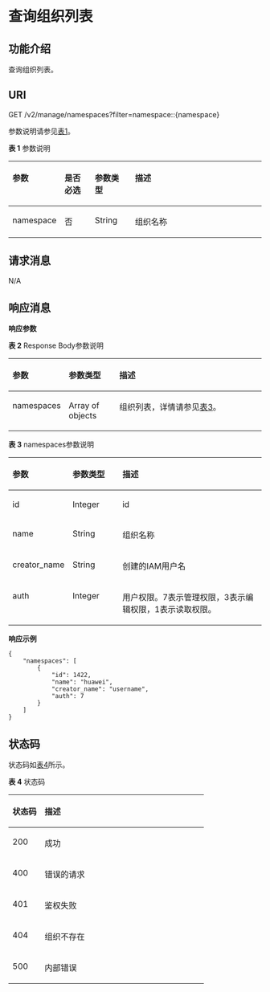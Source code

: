 # 查询组织列表<a name="swr_02_0028"></a>

## 功能介绍<a name="se03aae4436e64394a95dc13b6f233898"></a>

查询组织列表。

## URI<a name="s476df674307e4b04b9545f9575dde042"></a>

GET /v2/manage/namespaces?filter=namespace::\{namespace\}

参数说明请参见[表1](#tae82a09e27434bef9a38b734d798ae6c)。

**表 1**  参数说明

<a name="tae82a09e27434bef9a38b734d798ae6c"></a>
<table><thead align="left"><tr id="r2c22eba22439445680961f8c447f8756"><th class="cellrowborder" valign="top" width="17.1%" id="mcps1.2.5.1.1"><p id="a4276374f4f884a1a8ff6eabdab4da030"><a name="a4276374f4f884a1a8ff6eabdab4da030"></a><a name="a4276374f4f884a1a8ff6eabdab4da030"></a>参数</p>
</th>
<th class="cellrowborder" valign="top" width="12.36%" id="mcps1.2.5.1.2"><p id="p1351382513427"><a name="p1351382513427"></a><a name="p1351382513427"></a>是否必选</p>
</th>
<th class="cellrowborder" valign="top" width="16.09%" id="mcps1.2.5.1.3"><p id="p1781316754219"><a name="p1781316754219"></a><a name="p1781316754219"></a>参数类型</p>
</th>
<th class="cellrowborder" valign="top" width="54.449999999999996%" id="mcps1.2.5.1.4"><p id="zh-cn_topic_0060210625_p192541611508"><a name="zh-cn_topic_0060210625_p192541611508"></a><a name="zh-cn_topic_0060210625_p192541611508"></a>描述</p>
</th>
</tr>
</thead>
<tbody><tr id="row4140165617213"><td class="cellrowborder" valign="top" width="17.1%" headers="mcps1.2.5.1.1 "><p id="p6843228526"><a name="p6843228526"></a><a name="p6843228526"></a>namespace</p>
</td>
<td class="cellrowborder" valign="top" width="12.36%" headers="mcps1.2.5.1.2 "><p id="p9516625134212"><a name="p9516625134212"></a><a name="p9516625134212"></a>否</p>
</td>
<td class="cellrowborder" valign="top" width="16.09%" headers="mcps1.2.5.1.3 "><p id="p681437134216"><a name="p681437134216"></a><a name="p681437134216"></a><span>String</span></p>
</td>
<td class="cellrowborder" valign="top" width="54.449999999999996%" headers="mcps1.2.5.1.4 "><p id="p776511203467"><a name="p776511203467"></a><a name="p776511203467"></a>组织名称</p>
</td>
</tr>
</tbody>
</table>

## 请求消息<a name="s8246d3afdd6f44dc817ce0c3f2ac7d53"></a>

N/A

## 响应消息<a name="sab9be5ce850743859bb238e072f8d1f2"></a>

**响应参数**

**表 2**  Response Body参数说明

<a name="table34001413863"></a>
<table><thead align="left"><tr id="row17400171319612"><th class="cellrowborder" valign="top" width="20.89%" id="mcps1.2.4.1.1"><p id="p1840015139619"><a name="p1840015139619"></a><a name="p1840015139619"></a>参数</p>
</th>
<th class="cellrowborder" valign="top" width="20.11%" id="mcps1.2.4.1.2"><p id="p24002135620"><a name="p24002135620"></a><a name="p24002135620"></a>参数类型</p>
</th>
<th class="cellrowborder" valign="top" width="59%" id="mcps1.2.4.1.3"><p id="p174008131163"><a name="p174008131163"></a><a name="p174008131163"></a>描述</p>
</th>
</tr>
</thead>
<tbody><tr id="row11400113668"><td class="cellrowborder" valign="top" width="20.89%" headers="mcps1.2.4.1.1 "><p id="p14008131464"><a name="p14008131464"></a><a name="p14008131464"></a>namespaces</p>
</td>
<td class="cellrowborder" valign="top" width="20.11%" headers="mcps1.2.4.1.2 "><p id="p9400151314615"><a name="p9400151314615"></a><a name="p9400151314615"></a>Array of objects</p>
</td>
<td class="cellrowborder" valign="top" width="59%" headers="mcps1.2.4.1.3 "><p id="p1840110136612"><a name="p1840110136612"></a><a name="p1840110136612"></a>组织列表，详情请参见<a href="#table1787854911167">表3</a>。</p>
</td>
</tr>
</tbody>
</table>

**表 3**  namespaces参数说明

<a name="table1787854911167"></a>
<table><thead align="left"><tr id="row1588184916165"><th class="cellrowborder" valign="top" width="21%" id="mcps1.2.4.1.1"><p id="p158847496166"><a name="p158847496166"></a><a name="p158847496166"></a>参数</p>
</th>
<th class="cellrowborder" valign="top" width="20%" id="mcps1.2.4.1.2"><p id="p2088624911169"><a name="p2088624911169"></a><a name="p2088624911169"></a>参数类型</p>
</th>
<th class="cellrowborder" valign="top" width="59%" id="mcps1.2.4.1.3"><p id="p128875496169"><a name="p128875496169"></a><a name="p128875496169"></a>描述</p>
</th>
</tr>
</thead>
<tbody><tr id="row888994917169"><td class="cellrowborder" valign="top" width="21%" headers="mcps1.2.4.1.1 "><p id="p1889144915167"><a name="p1889144915167"></a><a name="p1889144915167"></a>id</p>
</td>
<td class="cellrowborder" valign="top" width="20%" headers="mcps1.2.4.1.2 "><p id="p189324913167"><a name="p189324913167"></a><a name="p189324913167"></a>Integer</p>
</td>
<td class="cellrowborder" valign="top" width="59%" headers="mcps1.2.4.1.3 "><p id="p14894149141612"><a name="p14894149141612"></a><a name="p14894149141612"></a>id</p>
</td>
</tr>
<tr id="row19895649171616"><td class="cellrowborder" valign="top" width="21%" headers="mcps1.2.4.1.1 "><p id="p589616491166"><a name="p589616491166"></a><a name="p589616491166"></a>name</p>
</td>
<td class="cellrowborder" valign="top" width="20%" headers="mcps1.2.4.1.2 "><p id="p990115495162"><a name="p990115495162"></a><a name="p990115495162"></a>String</p>
</td>
<td class="cellrowborder" valign="top" width="59%" headers="mcps1.2.4.1.3 "><p id="p2904184981613"><a name="p2904184981613"></a><a name="p2904184981613"></a>组织名称</p>
</td>
</tr>
<tr id="row1576047252"><td class="cellrowborder" valign="top" width="21%" headers="mcps1.2.4.1.1 "><p id="p3578164162517"><a name="p3578164162517"></a><a name="p3578164162517"></a>creator_name</p>
</td>
<td class="cellrowborder" valign="top" width="20%" headers="mcps1.2.4.1.2 "><p id="p8578134122515"><a name="p8578134122515"></a><a name="p8578134122515"></a>String</p>
</td>
<td class="cellrowborder" valign="top" width="59%" headers="mcps1.2.4.1.3 "><p id="p1557814492513"><a name="p1557814492513"></a><a name="p1557814492513"></a>创建的IAM用户名</p>
</td>
</tr>
<tr id="row670815227263"><td class="cellrowborder" valign="top" width="21%" headers="mcps1.2.4.1.1 "><p id="p270822232620"><a name="p270822232620"></a><a name="p270822232620"></a>auth</p>
</td>
<td class="cellrowborder" valign="top" width="20%" headers="mcps1.2.4.1.2 "><p id="p11708622162613"><a name="p11708622162613"></a><a name="p11708622162613"></a>Integer</p>
</td>
<td class="cellrowborder" valign="top" width="59%" headers="mcps1.2.4.1.3 "><p id="p3709822102615"><a name="p3709822102615"></a><a name="p3709822102615"></a>用户权限。7表示管理权限，3表示编辑权限，1表示读取权限。</p>
</td>
</tr>
</tbody>
</table>

**响应示例**

```
{
    "namespaces": [
        {
            "id": 1422,
            "name": "huawei",
            "creator_name": "username",
            "auth": 7
        }
    ]
}
```

## 状态码<a name="s336c1dbc7af446a1b3cc077ea3f82fc9"></a>

状态码如[表4](#t33d02fa79e8443868a71c99f411610a5)所示。

**表 4**  状态码

<a name="t33d02fa79e8443868a71c99f411610a5"></a>
<table><thead align="left"><tr id="r9eb80d64e8f34d0db940daa95fc929dd"><th class="cellrowborder" valign="top" width="16.439999999999998%" id="mcps1.2.3.1.1"><p id="a7e51ed73a71e4dc29d0dd4aae3016632"><a name="a7e51ed73a71e4dc29d0dd4aae3016632"></a><a name="a7e51ed73a71e4dc29d0dd4aae3016632"></a>状态码</p>
</th>
<th class="cellrowborder" valign="top" width="83.56%" id="mcps1.2.3.1.2"><p id="aa802d02e21c944f1863435a0d11c7ec1"><a name="aa802d02e21c944f1863435a0d11c7ec1"></a><a name="aa802d02e21c944f1863435a0d11c7ec1"></a>描述</p>
</th>
</tr>
</thead>
<tbody><tr id="r1cc0192c651444db882dde750b14be23"><td class="cellrowborder" valign="top" width="16.439999999999998%" headers="mcps1.2.3.1.1 "><p id="a6a3639a3cb154e17b95c5076c8036471"><a name="a6a3639a3cb154e17b95c5076c8036471"></a><a name="a6a3639a3cb154e17b95c5076c8036471"></a>200</p>
</td>
<td class="cellrowborder" valign="top" width="83.56%" headers="mcps1.2.3.1.2 "><p id="ad54ae639e7f94380a87bfc10cc91a4f0"><a name="ad54ae639e7f94380a87bfc10cc91a4f0"></a><a name="ad54ae639e7f94380a87bfc10cc91a4f0"></a>成功</p>
</td>
</tr>
<tr id="r0bd68000afe546dd9c7a8d3a05991a04"><td class="cellrowborder" valign="top" width="16.439999999999998%" headers="mcps1.2.3.1.1 "><p id="ad46ccdc6b7e04df3b6b5679f7606f434"><a name="ad46ccdc6b7e04df3b6b5679f7606f434"></a><a name="ad46ccdc6b7e04df3b6b5679f7606f434"></a>400</p>
</td>
<td class="cellrowborder" valign="top" width="83.56%" headers="mcps1.2.3.1.2 "><p id="a1f2e8d58145d461781428d28f07a5351"><a name="a1f2e8d58145d461781428d28f07a5351"></a><a name="a1f2e8d58145d461781428d28f07a5351"></a>错误的请求</p>
</td>
</tr>
<tr id="row059261364320"><td class="cellrowborder" valign="top" width="16.439999999999998%" headers="mcps1.2.3.1.1 "><p id="p059261310438"><a name="p059261310438"></a><a name="p059261310438"></a>401</p>
</td>
<td class="cellrowborder" valign="top" width="83.56%" headers="mcps1.2.3.1.2 "><p id="p759261314433"><a name="p759261314433"></a><a name="p759261314433"></a>鉴权失败</p>
</td>
</tr>
<tr id="row9547111612437"><td class="cellrowborder" valign="top" width="16.439999999999998%" headers="mcps1.2.3.1.1 "><p id="p19547131615432"><a name="p19547131615432"></a><a name="p19547131615432"></a>404</p>
</td>
<td class="cellrowborder" valign="top" width="83.56%" headers="mcps1.2.3.1.2 "><p id="p16547416114315"><a name="p16547416114315"></a><a name="p16547416114315"></a>组织不存在</p>
</td>
</tr>
<tr id="r19bdef782c164c93917f897241e521f8"><td class="cellrowborder" valign="top" width="16.439999999999998%" headers="mcps1.2.3.1.1 "><p id="a7da68e311c0f4267bacf3cbdb71d1ead"><a name="a7da68e311c0f4267bacf3cbdb71d1ead"></a><a name="a7da68e311c0f4267bacf3cbdb71d1ead"></a>500</p>
</td>
<td class="cellrowborder" valign="top" width="83.56%" headers="mcps1.2.3.1.2 "><p id="aa6fd12cedd8841e29eeeca27c1bdea1a"><a name="aa6fd12cedd8841e29eeeca27c1bdea1a"></a><a name="aa6fd12cedd8841e29eeeca27c1bdea1a"></a>内部错误</p>
</td>
</tr>
</tbody>
</table>

